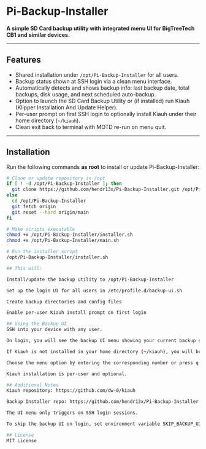 # Pi-Backup-Installer

**A simple SD Card backup utility with integrated menu UI for BigTreeTech CB1 and similar devices.**

---

## Features

- Shared installation under `/opt/Pi-Backup-Installer` for all users.
- Backup status shown at SSH login via a clean menu interface.
- Automatically detects and shows backup info: last backup date, total backups, disk usage, and next scheduled auto-backup.
- Option to launch the SD Card Backup Utility or (if installed) run Kiauh (Klipper Installation And Update Helper).
- Per-user prompt on first SSH login to optionally install Kiauh under their home directory (`~/kiauh`).
- Clean exit back to terminal with MOTD re-run on menu quit.

---

## Installation

Run the following commands **as root** to install or update Pi-Backup-Installer:

```bash
# Clone or update repository in /opt
if [ ! -d /opt/Pi-Backup-Installer ]; then
  git clone https://github.com/hendr13x/Pi-Backup-Installer.git /opt/Pi-Backup-Installer
else
  cd /opt/Pi-Backup-Installer
  git fetch origin
  git reset --hard origin/main
fi

# Make scripts executable
chmod +x /opt/Pi-Backup-Installer/installer.sh
chmod +x /opt/Pi-Backup-Installer/main.sh

# Run the installer script
/opt/Pi-Backup-Installer/installer.sh

## This will:

Install/update the backup utility to /opt/Pi-Backup-Installer

Set up the login UI for all users in /etc/profile.d/backup-ui.sh

Create backup directories and config files

Enable per-user Kiauh install prompt on first login

## Using the Backup UI
SSH into your device with any user.

On login, you will see the backup UI menu showing your current backup status.

If Kiauh is not installed in your home directory (~/kiauh), you will be prompted whether to install it.

Choose the menu option by entering the corresponding number or press q to exit back to the terminal.

Kiauh installation is per-user and optional.

## Additional Notes
Kiauh repository: https://github.com/dw-0/kiauh

Backup Installer repo: https://github.com/hendr13x/Pi-Backup-Installer

The UI menu only triggers on SSH login sessions.

To skip the backup UI on login, set environment variable SKIP_BACKUP_UI=1.

## License
MIT License